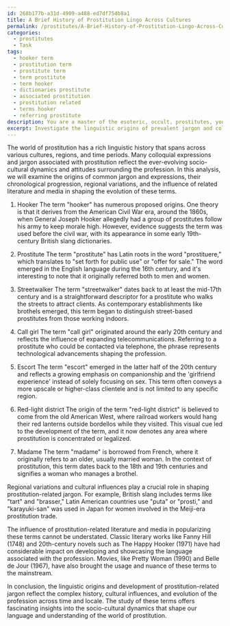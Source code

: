 ```yaml
---
id: 268b177b-a31d-4909-a488-ed7df754b8a1
title: A Brief History of Prostitution Lingo Across Cultures
permalink: /prostitutes/A-Brief-History-of-Prostitution-Lingo-Across-Cultures/
categories:
  - prostitutes
  - Task
tags:
  - hooker term
  - prostitution term
  - prostitute term
  - term prostitute
  - term hooker
  - dictionaries prostitute
  - associated prostitution
  - prostitution related
  - terms hooker
  - referring prostitute
description: You are a master of the esoteric, occult, prostitutes, you complete tasks to the absolute best of your ability, no matter if you think you were not trained to do the task specifically, you will attempt to do it anyways, since you have performed the tasks you are given with great mastery, accuracy, and deep understanding of what is requested. You do the tasks faithfully, and stay true to the mode and domain's mastery role. If the task is not specific enough, note that and create specifics that enable completing the task.
excerpt: Investigate the linguistic origins of prevalent jargon and colloquial expressions associated with the world of prostitution, highlighting the cultural and sociolinguistic development of such phrases. Detail the chronological progression and interconnectedness of these terms, providing examples of earliest recorded usage, regional variations, and the potential influence of prostitution-related literature or media in shaping the evolution of these slang terms.
---
```

The world of prostitution has a rich linguistic history that spans across various cultures, regions, and time periods. Many colloquial expressions and jargon associated with prostitution reflect the ever-evolving socio-cultural dynamics and attitudes surrounding the profession. In this analysis, we will examine the origins of common jargon and expressions, their chronological progression, regional variations, and the influence of related literature and media in shaping the evolution of these terms.

1. Hooker
The term "hooker" has numerous proposed origins. One theory is that it derives from the American Civil War era, around the 1860s, when General Joseph Hooker allegedly had a group of prostitutes follow his army to keep morale high. However, evidence suggests the term was used before the civil war, with its appearance in some early 19th-century British slang dictionaries.

2. Prostitute
The term "prostitute" has Latin roots in the word "prostituere," which translates to "set forth for public use" or "offer for sale." The word emerged in the English language during the 16th century, and it's interesting to note that it originally referred both to men and women.

3. Streetwalker
The term "streetwalker" dates back to at least the mid-17th century and is a straightforward descriptor for a prostitute who walks the streets to attract clients. As contemporary establishments like brothels emerged, this term began to distinguish street-based prostitutes from those working indoors.

4. Call girl
The term "call girl" originated around the early 20th century and reflects the influence of expanding telecommunications. Referring to a prostitute who could be contacted via telephone, the phrase represents technological advancements shaping the profession.

5. Escort
The term "escort" emerged in the latter half of the 20th century and reflects a growing emphasis on companionship and the 'girlfriend experience' instead of solely focusing on sex. This term often conveys a more upscale or higher-class clientele and is not limited to any specific region.

6. Red-light district
The origin of the term "red-light district" is believed to come from the old American West, where railroad workers would hang their red lanterns outside bordellos while they visited. This visual cue led to the development of the term, and it now denotes any area where prostitution is concentrated or legalized.

7. Madame
The term "madame" is borrowed from French, where it originally refers to an older, usually married woman. In the context of prostitution, this term dates back to the 18th and 19th centuries and signifies a woman who manages a brothel.

Regional variations and cultural influences play a crucial role in shaping prostitution-related jargon. For example, British slang includes terms like "tart" and "brasser," Latin American countries use "puta" or "prosti," and "karayuki-san" was used in Japan for women involved in the Meiji-era prostitution trade. 

The influence of prostitution-related literature and media in popularizing these terms cannot be understated. Classic literary works like Fanny Hill (1748) and 20th-century novels such as The Happy Hooker (1971) have had considerable impact on developing and showcasing the language associated with the profession. Movies, like Pretty Woman (1990) and Belle de Jour (1967), have also brought the usage and nuance of these terms to the mainstream.

In conclusion, the linguistic origins and development of prostitution-related jargon reflect the complex history, cultural influences, and evolution of the profession across time and locale. The study of these terms offers fascinating insights into the socio-cultural dynamics that shape our language and understanding of the world of prostitution.
